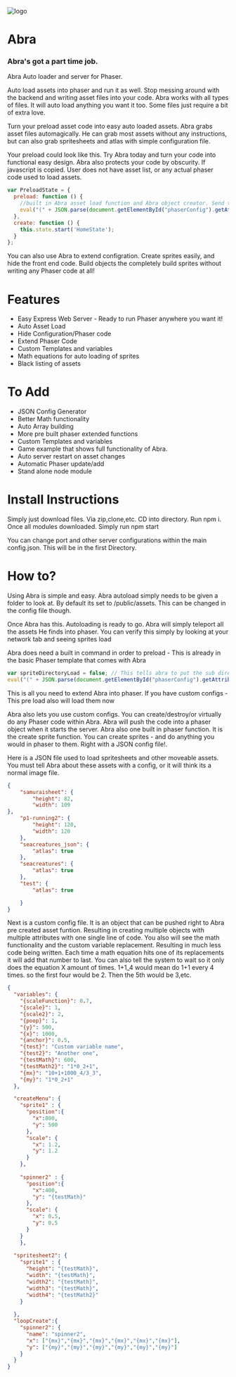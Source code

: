

<div class="header">
  <img src="https://cdn.bulbagarden.net/upload/9/9e/PCP063.png" alt="logo" style=".header img {float: left;width: 100px;height: 100px;background: #555;}" />
  <h1>Abra</h1>
  <h3>Abra's got a part time job.</h3>
</div>

Abra Auto loader and server for Phaser.

Auto load assets into phaser and run it as well. Stop messing around with the backend and writing asset files into your code. Abra works with all types of files. It will auto load anything you want it too. Some files just require a bit of extra love. 


Turn your preload asset code into easy auto loaded assets. Abra grabs asset files automagically. He can grab most assets without any instructions, but can also grab spritesheets and atlas with simple configuration file.

Your preload could look like this. Try Abra today and turn your code into functional easy design. Abra also protects your code by obscurity. If javascript is copied. User does not have asset list, or any actual phaser code used to load assets.
```javascript
var PreloadState = {
  preload: function () {
    //built in Abra asset load function and Abra object creator. Send true flag to use directory listing for asset names. directory-assetname. False = just Asset name for sprite. Warning this can result in images with the same name to have the same sprite name.
    eval("(" + JSON.parse(document.getElementById("phaserConfig").getAttribute('value')).assets.abraCommands.abraLoad + ")")(false); 
  },
  create: function () {
    this.state.start('HomeState');
  }
};
```

You can also use Abra to extend configration. Create sprites easily, and hide the front end code. Build objects the completely build sprites without writing any Phaser code at all!

 <h1>Features</h1>
<ul>
  <li>Easy Express Web Server - Ready to run Phaser anywhere you want it! </li>
  <li>Auto Asset Load</li>
  <li>Hide Configuration/Phaser code</li>
  <li>Extend Phaser Code</li>
  <li>Custom Templates and variables</li>
  <li>Math equations for auto loading of sprites </li>
  <li>Black listing of assets</li>
</ul>

 <h1>To Add</h1>
 <ul>
  <li>JSON Config Generator</li>
  <li>Better Math functionality</li>
  <li>Auto Array building</li>
  <li>More pre built phaser extended functions</li>
  <li>Custom Templates and variables</li>
  <li>Game example that shows full functionality of Abra.</li>
  <li>Auto server restart on asset changes</li>
  <li>Automatic Phaser update/add</li>
  <li>Stand alone node module</li>
</ul>

<h1>Install Instructions</h1>
<p>Simply just download files. Via zip,clone,etc. CD into directory. Run npm i. Once all modules downloaded. Simply run npm start<p>
<p>You can change port and other server configurations within the main config.json. This will be in the first Directory. </p>

<h1>How to?</h1>
<p>Using Abra is simple and easy. Abra autoload simply needs to be given a folder to look at. By default its set to /public/assets. This can be changed in the config file though. </p>
<p>Once Abra has this. Autoloading is ready to go. Abra will simply teleport all the assets He finds into phaser. You can verify this simply by looking at your network tab and seeing sprites load </p>
<p>Abra does need a built in command in order to preload - This is already in the basic Phaser template that comes with Abra </p>

```javascript
var spriteDirectoryLoad = false; // This tells abra to put the sub directory infront of the asset name or not. Having this enabled can be usefull if same asset names are being used within project.
eval("(" + JSON.parse(document.getElementById("phaserConfig").getAttribute('value')).assets.abraCommands.abraLoad + ")")(spriteDirectoryLoad); 
```

<p>This is all you need to extend Abra into phaser. If you have custom configs - This pre load also will load them now </p>

<p>Abra also lets you use custom configs. You can create/destroy/or virtually do any Phaser code within Abra. Abra will push the code into a phaser object when it starts the server. Abra also one built in phaser function. It is the create sprite function. You can create sprites - and do anything you would in phaser to them. Right with a JSON config file!. </p>

<p>Here is a JSON  file used to load spritesheets and other moveable assets. You must tell Abra about these assets with a config, or it will think its a normal image file.</p>

```JSON
{
	"samuraisheet": {
		"height": 82,
		"width": 109
},
	"p1-running2": {
		"height": 120,
		"width": 120
	},
	"seacreatures_json": {
		"atlas": true
	},
	"seacreatures": {
		"atlas": true
	},
	"test": {
		"atlas": true

	}
}
```

<p>Next is a custom config file. It is an object that can be pushed right to Abra pre created asset funtion. Resulting in creating multiple objects with multiple attributes with one single line of code. You also will see the math functionality and the custom variable replacement. Resulting in much less code being written. Each time a math equation hits one of its replacements it will add that number to last. You can also tell the system to wait so it only does the equation X amount of times. 1+1_4 would mean do 1+1 every 4 times. so the first four would be 2. Then the 5th would be 3,etc.</p>

```JSON
{
  "variables": {
    "{scaleFunction}": 0.7,
    "{scale}": 1,
    "{scale2}": 2,
    "{poop}": 1,
    "{y}": 500,
    "{x}": 1000,
    "{anchor}": 0.5,
    "{test}": "Custom variable name",
    "{test2}": "Another one",
    "{testMath}": 600,
    "{testMath2}": "1*0_2+1",
    "{mx}": "10+1+1000_4/3_3",
    "{my}": "1*0_2+1"
  },

  "createMenu": {
    "sprite1" : {
      "position":{
        "x":800,
        "y": 500
      },
      "scale": {
        "x": 1.2,
        "y": 1.2
      }
    },
   
    "spinner2" : {
      "position":{
        "x":400,
        "y": "{testMath}"
      },
      "scale": {
        "x": 0.5,
        "y": 0.5
      }
    }
    },
    
  "spritesheet2": {
    "sprite1" : {
      "height": "{testMath}",
      "width": "{testMath}",
      "width2": "{testMath}",
      "width3": "{testMath}",
      "width4": "{testMath2}"
    }
    
  },
  "loopCreate":{
    "spinner2": {
      "name": "spinner2",
      "x": ["{mx}","{mx}","{mx}","{mx}","{mx}","{mx}"],
      "y": ["{my}","{my}","{my}","{my}","{my}","{my}"]
    }
  }
}
```